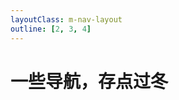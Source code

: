 ```yaml
---
layoutClass: m-nav-layout
outline: [2, 3, 4]
---
```


<script setup>
import MNavLinks from '../components/MNavLinks.vue'

import { NAV_DATA } from './data'
</script>
<style src="../index.scss"></style>

# 一些导航，存点过冬


<MNavLinks v-for="{title, items} in NAV_DATA" :title="title" :items="items"/>
